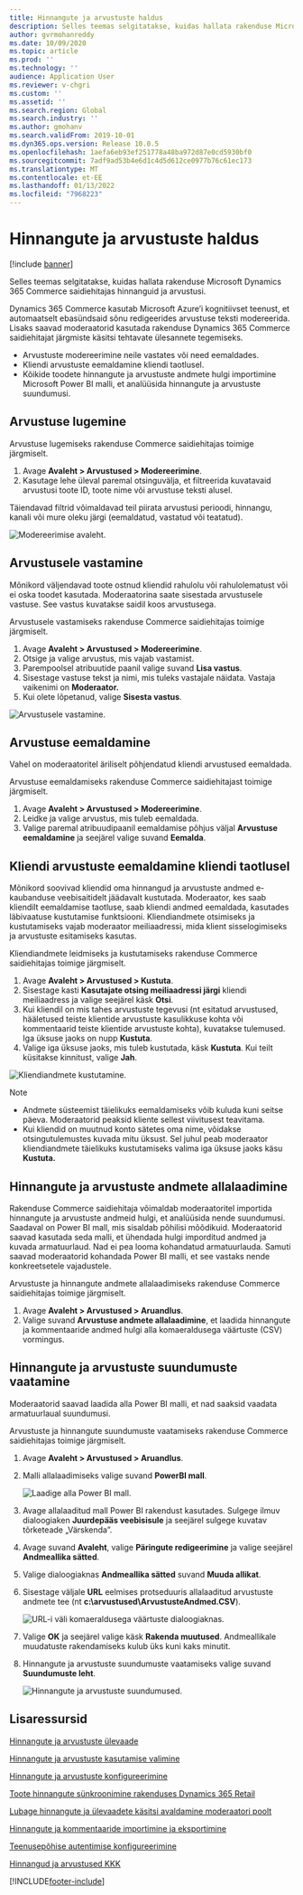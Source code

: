 ```yaml
---
title: Hinnangute ja arvustuste haldus
description: Selles teemas selgitatakse, kuidas hallata rakenduse Microsoft Dynamics 365 Commerce saidiehitajas hinnanguid ja arvustusi.
author: gvrmohanreddy
ms.date: 10/09/2020
ms.topic: article
ms.prod: ''
ms.technology: ''
audience: Application User
ms.reviewer: v-chgri
ms.custom: ''
ms.assetid: ''
ms.search.region: Global
ms.search.industry: ''
ms.author: gmohanv
ms.search.validFrom: 2019-10-01
ms.dyn365.ops.version: Release 10.0.5
ms.openlocfilehash: 1aefa6eb93ef251778a48ba972d87e0cd5930bf0
ms.sourcegitcommit: 7adf9ad53b4e6d1c4d5d612ce0977b76c61ec173
ms.translationtype: MT
ms.contentlocale: et-EE
ms.lasthandoff: 01/13/2022
ms.locfileid: "7968223"
---
```

# <a name="manage-ratings-and-reviews"></a>Hinnangute ja arvustuste haldus

[!include [banner](includes/banner.md)]

Selles teemas selgitatakse, kuidas hallata rakenduse Microsoft Dynamics 365 Commerce saidiehitajas hinnanguid ja arvustusi.

Dynamics 365 Commerce kasutab Microsoft Azure’i kognitiivset teenust, et automaatselt ebasündsaid sõnu redigeerides arvustuse teksti modereerida. Lisaks saavad moderaatorid kasutada rakenduse Dynamics 365 Commerce saidiehitajat järgmiste käsitsi tehtavate ülesannete tegemiseks.

- Arvustuste modereerimine neile vastates või need eemaldades.
- Kliendi arvustuste eemaldamine kliendi taotlusel.
- Kõikide toodete hinnangute ja arvustuste andmete hulgi importimine Microsoft Power BI malli, et analüüsida hinnangute ja arvustuste suundumusi.

## <a name="read-a-review"></a>Arvustuse lugemine 

Arvustuse lugemiseks rakenduse Commerce saidiehitajas toimige järgmiselt.

1. Avage **Avaleht \> Arvustused \> Modereerimine**.
1. Kasutage lehe üleval paremal otsinguvälja, et filtreerida kuvatavaid arvustusi toote ID, toote nime või arvustuse teksti alusel.

Täiendavad filtrid võimaldavad teil piirata arvustusi perioodi, hinnangu, kanali või mure oleku järgi (eemaldatud, vastatud või teatatud).

![Modereerimise avaleht.](media/rnr-moderation-home.png) 

## <a name="respond-to-a-review"></a>Arvustusele vastamine 

Mõnikord väljendavad toote ostnud kliendid rahulolu või rahulolematust või ei oska toodet kasutada. Moderaatorina saate sisestada arvustusele vastuse. See vastus kuvatakse saidil koos arvustusega. 

Arvustusele vastamiseks rakenduse Commerce saidiehitajas toimige järgmiselt.

1. Avage **Avaleht \> Arvustused \> Modereerimine**.
1. Otsige ja valige arvustus, mis vajab vastamist.
1. Parempoolsel atribuutide paanil valige suvand **Lisa vastus**.
1. Sisestage vastuse tekst ja nimi, mis tuleks vastajale näidata. Vastaja vaikenimi on **Moderaator.**
1. Kui olete lõpetanud, valige **Sisesta vastus**.

![Arvustusele vastamine.](media/rnr-moderation-response.png) 

## <a name="take-down-a-review"></a>Arvustuse eemaldamine 

Vahel on moderaatoritel äriliselt põhjendatud kliendi arvustused eemaldada. 

Arvustuse eemaldamiseks rakenduse Commerce saidiehitajast toimige järgmiselt.

1. Avage **Avaleht \> Arvustused \> Modereerimine**.
1. Leidke ja valige arvustus, mis tuleb eemaldada.
1. Valige paremal atribuudipaanil eemaldamise põhjus väljal **Arvustuse eemaldamine** ja seejärel valige suvand **Eemalda**.
    
## <a name="delete-a-customers-reviews-at-the-customers-request"></a>Kliendi arvustuste eemaldamine kliendi taotlusel 

Mõnikord soovivad kliendid oma hinnangud ja arvustuste andmed e-kaubanduse veebisaitidelt jäädavalt kustutada. Moderaator, kes saab kliendilt eemaldamise taotluse, saab kliendi andmed eemaldada, kasutades läbivaatuse kustutamise funktsiooni. Kliendiandmete otsimiseks ja kustutamiseks vajab moderaator meiliaadressi, mida klient sisselogimiseks ja arvustuste esitamiseks kasutas. 

Kliendiandmete leidmiseks ja kustutamiseks rakenduse Commerce saidiehitajas toimige järgmiselt.

1. Avage **Avaleht \> Arvustused \> Kustuta**.
1. Sisestage kasti **Kasutajate otsing meiliaadressi järgi** kliendi meiliaadress ja valige seejärel käsk **Otsi**.
1. Kui kliendil on mis tahes arvustuste tegevusi (nt esitatud arvustused, hääletused teiste klientide arvustuste kasulikkuse kohta või kommentaarid teiste klientide arvustuste kohta), kuvatakse tulemused. Iga üksuse jaoks on nupp **Kustuta**.
1. Valige iga üksuse jaoks, mis tuleb kustutada, käsk **Kustuta**. Kui teilt küsitakse kinnitust, valige **Jah**. 
    
![Kliendiandmete kustutamine.](media/rnr-moderation-delete-reviews.png) 

> [!NOTE]
> - Andmete süsteemist täielikuks eemaldamiseks võib kuluda kuni seitse päeva. Moderaatorid peaksid kliente sellest viivitusest teavitama.
> - Kui kliendid on muutnud konto sätetes oma nime, võidakse otsingutulemustes kuvada mitu üksust. Sel juhul peab moderaator kliendiandmete täielikuks kustutamiseks valima iga üksuse jaoks käsu **Kustuta.** 

## <a name="download-ratings-and-reviews-data"></a>Hinnangute ja arvustuste andmete allalaadimine

Rakenduse Commerce saidiehitaja võimaldab moderaatoritel importida hinnangute ja arvustuste andmeid hulgi, et analüüsida nende suundumusi. Saadaval on Power BI mall, mis sisaldab põhilisi mõõdikuid. Moderaatorid saavad kasutada seda malli, et ühendada hulgi imporditud andmed ja kuvada armatuurlaud. Nad ei pea looma kohandatud armatuurlauda. Samuti saavad moderaatorid kohandada Power BI malli, et see vastaks nende konkreetsetele vajadustele. 

Arvustuste ja hinnangute andmete allalaadimiseks rakenduse Commerce saidiehitajas toimige järgmiselt.

1. Avage **Avaleht \> Arvustused \> Aruandlus**.
1. Valige suvand **Arvustuse andmete allalaadimine**, et laadida hinnangute ja kommentaaride andmed hulgi alla komaeraldusega väärtuste (CSV) vormingus.

## <a name="view-ratings-and-reviews-trends"></a>Hinnangute ja arvustuste suundumuste vaatamine

Moderaatorid saavad laadida alla Power BI malli, et nad saaksid vaadata armatuurlaual suundumusi.

Arvustuste ja hinnangute suundumuste vaatamiseks rakenduse Commerce saidiehitajas toimige järgmiselt.

1. Avage **Avaleht \> Arvustused \> Aruandlus**.
1. Malli allalaadimiseks valige suvand **PowerBI mall**.

    ![Laadige alla Power BI mall.](media/rnr-moderation-reports.png) 

1. Avage allalaaditud mall Power BI rakendust kasutades. Sulgege ilmuv dialoogiaken **Juurdepääs veebisisule** ja seejärel sulgege kuvatav tõrketeade „Värskenda”.
1. Avage suvand **Avaleht**, valige **Päringute redigeerimine** ja valige seejärel **Andmeallika sätted**.
1. Valige dialoogiaknas **Andmeallika sätted** suvand **Muuda allikat**.
1. Sisestage väljale **URL** eelmises protseduuris allalaaditud arvustuste andmete tee (nt **c:\\arvustused\\ArvustusteAndmed.CSV**).

    ![URL-i väli komaeraldusega väärtuste dialoogiaknas.](media/rnr-powerbi-datasource-settings.png) 

1. Valige **OK** ja seejärel valige käsk **Rakenda muutused**. Andmeallikale muudatuste rakendamiseks kulub üks kuni kaks minutit.
1. Hinnangute ja arvustuste suundumuste vaatamiseks valige suvand **Suundumuste leht**.

    ![Hinnangute ja arvustuste suundumused.](media/rnr-powerbi-dashboard-template.png) 
    
## <a name="additional-resources"></a>Lisaressursid

[Hinnangute ja arvustuste ülevaade](ratings-reviews-overview.md)

[Hinnangute ja arvustuste kasutamise valimine](opt-in-ratings-reviews.md)

[Hinnangute ja arvustuste konfigureerimine](configure-ratings-reviews.md)

[Toote hinnangute sünkroonimine rakenduses Dynamics 365 Retail](sync-product-ratings.md)

[Lubage hinnangute ja ülevaadete käsitsi avaldamine moderaatori poolt](manual-publish-rating-reviews.md)

[Hinnangute ja kommentaaride importimine ja eksportimine](import-export-reviews.md)

[Teenusepõhise autentimise konfigureerimine](service-to-service-auth.md)

[Hinnangud ja arvustused KKK](ratings-reviews-faq.md)


[!INCLUDE[footer-include](../includes/footer-banner.md)]
